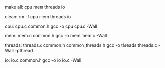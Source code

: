 make
all: cpu mem threads io

clean:
	rm -f cpu mem threads io

cpu: cpu.c common.h
	gcc -o cpu cpu.c -Wall

mem: mem.c common.h
	gcc -o mem mem.c -Wall

threads: threads.c common.h common_threads.h
	gcc -o threads threads.c -Wall -pthread

io: io.c common.h
	gcc -o io io.c -Wall
